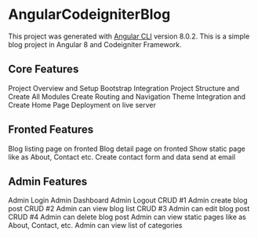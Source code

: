 # AngularCodeigniterBlog

This project was generated with [Angular CLI](https://github.com/angular/angular-cli) version 8.0.2. This is a simple blog project in Angular 8 and Codeigniter Framework.

## Core Features
Project Overview and Setup
Bootstrap Integration
Project Structure and Create All Modules
Create Routing and Navigation
Theme Integration and Create Home Page
Deployment on live server

## Fronted Features
Blog listing page on fronted
Blog detail page on fronted
Show static page like as About, Contact etc.
Create contact form and data send at email

## Admin Features
Admin Login
Admin Dashboard
Admin Logout
CRUD #1 Admin create blog post
CRUD #2 Admin can view blog list
CRUD #3 Admin can edit blog post
CRUD #4 Admin can delete blog post
Admin can view static pages like as About, Contact, etc.
Admin can view list of categories